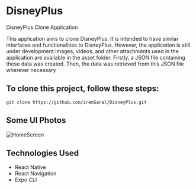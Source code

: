 # DisneyPlus
DisneyPlus Clone Application 

This application aims to clone DisneyPlus. It is intended to have similar interfaces and functionalities to DisneyPlus. However, the application is still under development.Images, videos, and other attachments used in the application are available in the asset folder. Firstly, a JSON file containing these data was created. Then, the data was retrieved from this JSON file wherever necessary

## To clone this project, follow these steps:
```
git clone https://github.com/iremSaral/DisneyPlus.git
```
## Some UI Photos

![HomeScreen](Disney+\Resimler\HomeScreen.jpg)
## Technologies Used

- React Native
- React Navigation
- Expo CLI

